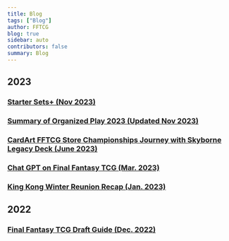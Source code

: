 ```yaml
---
title: Blog
tags: ["Blog"]
author: FFTCG
blog: true
sidebar: auto
contributors: false
summary: Blog
---
```


## 2023
### <a href="./blog/2023-11-25_2023_StarterDecks">**Starter Sets+ (Nov 2023)**</a>
### <a href="./blog/2023-05-24_2023_Summary_Organized_Play">**Summary of Organized Play 2023 (Updated Nov 2023)**</a>
### <a href="./blog/2023-06-19_BennyCardArtTop8Report">**CardArt FFTCG Store Championships Journey with Skyborne Legacy Deck (June 2023)**</a>
### <a href="./blog/2023-03-10_FFTCG_ChatGPT">**Chat GPT on Final Fantasy TCG (Mar. 2023)**</a>
### <a href="./blog/2023-01-28_King_Kong_Winter_Reunion_Recap">**King Kong Winter Reunion Recap (Jan. 2023)**</a>
## 2022
### <a href="./blog/2022-12-8_Draft_Guide_FFTCG_Updated">**Final Fantasy TCG Draft Guide (Dec. 2022)**</a>
